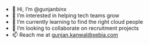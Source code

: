 - 👋 Hi, I’m @gunjanbinx
- 👀 I’m interested in helping tech teams grow
- 🌱 I’m currently learning to find the right cloud people
- 💞️ I’m looking to collaborate on recruitment projects
- 📫 Reach me at gunjan.kanwal@xebia.com

<!---
gunjanbinx/gunjanbinx is a ✨ special ✨ repository because its `README.md` (this file) appears on your GitHub profile.
You can click the Preview link to take a look at your changes.
--->
